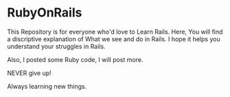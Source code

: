 # RubyOnRails
This Repository is for everyone who'd love to Learn Rails. Here, You will find a discriptive explanation of What we see and do in Rails. I hope it helps you understand your struggles in Rails.

Also, I posted some Ruby code, I will post more.

NEVER give up!

Always learning new things.
